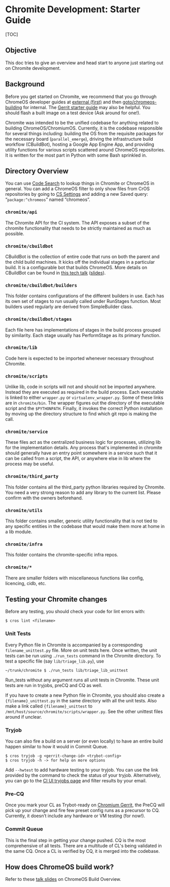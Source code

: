 # Chromite Development: Starter Guide

[TOC]

## Objective
This doc tries to give an overview and head start to anyone just starting out on Chromite development.

## Background
Before you get started on Chromite, we recommend that you go through ChromeOS developer guides at [external (first)](https://chromium.googlesource.com/chromiumos/docs/+/master/developer_guide.md) and then [goto/chromeos-building](http://goto/chromeos-building) for internal. The [Gerrit starter guide](https://sites.google.com/a/google.com/android/development/repo-gerrit-git-workflow) may also be helpful. You should flash a built image on a test device (Ask around for one!).

Chromite was intended to be the unified codebase for anything related to building ChromeOS/ChromiumOS. Currently, it is the codebase responsible for several things including:  building the OS from the requisite packages for the necessary board (`parallel_emerge`), driving the infrastructure build workflow (CBuildBot), hosting a Google App Engine App, and providing utility functions for various scripts scattered around ChromeOS repositories. It is written for the most part in Python with some Bash sprinkled in.

## Directory Overview
You can use [Code Search](https://cs.corp.google.com/) to lookup things in Chromite or ChromeOS in general. You can add a ChromeOS filter to only show files from CrOS repositories by going to [CS Settings](https://cs.corp.google.com/settings/) and adding a new Saved query: “`package:^chromeos`” named “chromeos”.

### `chromite/api`
The Chromite API for the CI system. The API exposes a subset of the chromite functionality that needs to be strictly maintained as much as possible.

### `chromite/cbuildbot`
CBuildBot is the collection of entire code that runs on both the parent and the child build machines. It kicks off the individual stages in a particular build. It is a configurable bot that builds ChromeOS. More details on CBuildBot can be found in [this tech talk](https://drive.google.com/a/google.com/file/d/0BwPS_JpKyELWR2k0Z3JSWUhPSEE/view) ([slides](https://docs.google.com/presentation/d/1nUZFCAADgPp48SmrAFZVV_ngR27BdhKjL32nyu_hbOo/edit#slide=id.i0)).

### `chromite/cbuildbot/builders`
This folder contains configurations of the different builders in use. Each has its own set of stages to run usually called under RunStages function. Most builders used regularly are derived from SimpleBuilder class.

### `chromite/cbuildbot/stages`
Each file here has implementations of stages in the build process grouped by similarity. Each stage usually has PerformStage as its primary function.

### `chromite/lib`
Code here is expected to be imported whenever necessary throughout Chromite.

### `chromite/scripts`
Unlike lib, code in scripts will not and should not be imported anywhere. Instead they are executed as required in the build process. Each executable is linked to either `wrapper.py` or `virtualenv_wrapper.py`. Some of these links are in `chromite/bin`. The wrapper figures out the directory of the executable script and the `$PYTHONPATH`. Finally, it invokes the correct Python installation by moving up the directory structure to find which git repo is making the call.

### `chromite/service`
These files act as the centralized business logic for processes, utilizing lib for the implementation details. Any process that's implemented in chromite should generally have an entry point somewhere in a service such that it can be called from a script, the API, or anywhere else in lib where the process may be useful.

### `chromite/third_party`
This folder contains all the third_party python libraries required by Chromite. You need a very strong reason to add any library to the current list. Please confirm with the owners beforehand.

### `chromite/utils`
This folder contains smaller, generic utility functionality that is not tied to any specific entities in the codebase that would make them more at home in a lib module.

### `chromite/infra`
This folder contains the chromite-specific infra repos.

### `chromite/*`
There are smaller folders with miscellaneous functions like config, licencing, cidb, etc.

## Testing your Chromite changes
Before any testing, you should check your code for lint errors with:

```shell
$ cros lint <filename>
```

### Unit Tests
Every Python file in Chromite is accompanied by a corresponding `filename_unittest.py` file. More on unit tests here. Once written, the unit tests can be run using `./run_tests` command in the Chromite directory. To test a specific file (say `lib/triage_lib.py`), use

```shell
~/trunk/chromite $ ./run_tests lib/triage_lib_unittest
```

Run_tests without any argument runs all unit tests in Chromite. These unit tests are run in tryjobs, preCQ and CQ as well.

If you have to create a new Python file in Chromite, you should also create a `{filename}_unittest.py` in the same directory with all the unit tests. Also make a link called `{filename}_unittest` to `/mnt/host/source/chromite/scripts/wrapper.py`. See the other unittest files around if unclear.

### Tryjob
You can also fire a build on a server (or even locally) to have an entire build happen similar to how it would in Commit Queue.

```shell
$ cros tryjob -g <gerrit-change-id> <trybot-config>
$ cros tryjob -h -> for help on more options
```

Add `--hwtest` to add hardware testing to your tryjob. You can use the link provided by the command to check the status of your tryjob. Alternatively, you can go to the [CI UI tryjobs page](https://cros-goldeneye.corp.google.com/chromeos/legoland/builderSummary?buildConfig&builderGroups=tryjob&email) and filter results by your email.

### Pre-CQ
Once you mark your CL as Trybot-ready on [Chromium Gerrit](https://chromium-review.googlesource.com), the PreCQ will pick up your change and fire few preset config runs as a precursor to CQ. Currently, it doesn’t include any hardware or VM testing (for now!).

### Commit Queue
This is the final step in getting your change pushed. CQ is the most comprehensive of all tests. There are a multitude of CL's being validated in the same CQ. Once a CL is verified by CQ, it is merged into the codebase.

## How does ChromeOS build work?
Refer to these [talk slides](https://docs.google.com/presentation/d/1q8POSy8-LgqVvZu37KeXdd2-6F_4CpnfPzqu1fDlnW4) on ChromeOS Build Overview.
